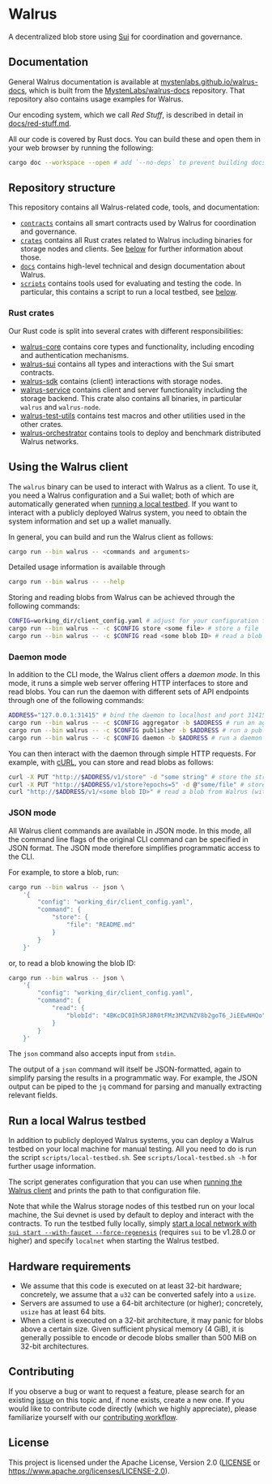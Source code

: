 # Walrus

A decentralized blob store using [Sui](https://github.com/MystenLabs/sui) for coordination and governance.

## Documentation

General Walrus documentation is available at
[mystenlabs.github.io/walrus-docs](https://mystenlabs.github.io/walrus-docs), which is built from
the [MystenLabs/walrus-docs](https://github.com/MystenLabs/walrus-docs) repository. That repository
also contains usage examples for Walrus.

Our encoding system, which we call *Red Stuff*, is described in detail in
[docs/red-stuff.md](docs/red-stuff.md).

All our code is covered by Rust docs. You can build these and open them in your web browser by
running the following:

```sh
cargo doc --workspace --open # add `--no-deps` to prevent building docs of all dependencies
```

## Repository structure

This repository contains all Walrus-related code, tools, and documentation:

- [`contracts`](contracts) contains all smart contracts used by Walrus for coordination and governance.
- [`crates`](crates) contains all Rust crates related to Walrus including binaries for storage nodes
  and clients. See [below](#rust-crates) for further information about those.
- [`docs`](docs) contains high-level technical and design documentation about Walrus.
- [`scripts`](docs) contains tools used for evaluating and testing the code. In particular, this
  contains a script to run a local testbed, see [below](#run-a-local-walrus-testbed).

### Rust crates

Our Rust code is split into several crates with different responsibilities:

- [walrus-core](crates/walrus-core/) contains core types and functionality, including encoding and
  authentication mechanisms.
- [walrus-sui](crates/walrus-sui/) contains all types and interactions with the Sui smart contracts.
- [walrus-sdk](crates/walrus-sdk/) contains (client) interactions with storage nodes.
- [walrus-service](crates/walrus-service/) contains client and server functionality including the
  storage backend. This crate also contains all binaries, in particular `walrus` and `walrus-node`.
- [walrus-test-utils](crates/walrus-test-utils/) contains test macros and other utilities used in
  the other crates.
- [walrus-orchestrator](crates/walrus-orchestrator/) contains tools to deploy and benchmark
  distributed Walrus networks.

## Using the Walrus client

The `walrus` binary can be used to interact with Walrus as a client. To use it, you need a Walrus
configuration and a Sui wallet; both of which are automatically generated when [running a local
testbed](#run-a-local-walrus-testbed). If you want to interact with a publicly deployed Walrus
system, you need to obtain the system information and set up a wallet manually.

In general, you can build and run the Walrus client as follows:

```sh
cargo run --bin walrus -- <commands and arguments>
```

Detailed usage information is available through

```sh
cargo run --bin walrus -- --help
```

Storing and reading blobs from Walrus can be achieved through the following commands:

```sh
CONFIG=working_dir/client_config.yaml # adjust for your configuration file
cargo run --bin walrus -- -c $CONFIG store <some file> # store a file
cargo run --bin walrus -- -c $CONFIG read <some blob ID> # read a blob
```

### Daemon mode

In addition to the CLI mode, the Walrus client offers a *daemon mode*. In this mode, it runs a
simple web server offering HTTP interfaces to store and read blobs. You can run the daemon with
different sets of API endpoints through one of the following commands:

```sh
ADDRESS="127.0.0.1:31415" # bind the daemon to localhost and port 31415
cargo run --bin walrus -- -c $CONFIG aggregator -b $ADDRESS # run an aggregator to read blobs
cargo run --bin walrus -- -c $CONFIG publisher -b $ADDRESS # run a publisher to store blobs
cargo run --bin walrus -- -c $CONFIG daemon -b $ADDRESS # run a daemon combining an aggregator and a publisher
```

You can then interact with the daemon through simple HTTP requests. For example, with
[cURL](https://curl.se), you can store and read blobs as follows:

```sh
curl -X PUT "http://$ADDRESS/v1/store" -d "some string" # store the string `some string` for 1 storage epoch
curl -X PUT "http://$ADDRESS/v1/store?epochs=5" -d @"some/file" # store file `some/file` for 5 storage epochs
curl "http://$ADDRESS/v1/<some blob ID>" # read a blob from Walrus (with aggregator or daemon)
```

### JSON mode

All Walrus client commands are available in JSON mode. In this mode, all the command line flags of
the original CLI command can be specified in JSON format. The JSON mode therefore simplifies
programmatic access to the CLI.

For example, to store a blob, run:

```sh
cargo run --bin walrus -- json \
    '{
        "config": "working_dir/client_config.yaml",
        "command": {
            "store": {
                "file": "README.md"
            }
        }
    }'
```

or, to read a blob knowing the blob ID:

```sh
cargo run --bin walrus -- json \
    '{
        "config": "working_dir/client_config.yaml",
        "command": {
            "read": {
                "blobId": "4BKcDC0Ih5RJ8R0tFMz3MZVNZV8b2goT6_JiEEwNHQo"
            }
        }
    }'
```

The `json` command also accepts input from `stdin`.

The output of a `json` command will itself be JSON-formatted, again to simplify parsing the results in a programmatic way.
For example, the JSON output can be piped to the `jq` command for parsing and manually extracting relevant fields.

## Run a local Walrus testbed

In addition to publicly deployed Walrus systems, you can deploy a Walrus testbed on your local
machine for manual testing. All you need to do is run the script `scripts/local-testbed.sh`. See
`scripts/local-testbed.sh -h` for further usage information.

The script generates configuration that you can use when [running the Walrus
client](#using-the-walrus-client) and prints the path to that configuration file.

Note that while the Walrus storage nodes of this testbed run on your local machine, the Sui devnet
is used by default to deploy and interact with the contracts. To run the testbed fully locally, simply
[start a local network with `sui start --with-faucet --force-regenesis`](https://docs.sui.io/guides/developer/getting-started/local-network)
(requires `sui` to be v1.28.0 or higher) and specify `localnet` when starting the Walrus testbed.

## Hardware requirements

- We assume that this code is executed on at least 32-bit hardware; concretely, we assume that a `u32` can be converted
  safely into a `usize`.
- Servers are assumed to use a 64-bit architecture (or higher); concretely, `usize` has at least 64 bits.
- When a client is executed on a 32-bit architecture, it may panic for blobs above a certain size. Given sufficient
  physical memory (4 GiB), it is generally possible to encode or decode blobs smaller than 500 MiB on 32-bit
  architectures.

## Contributing

If you observe a bug or want to request a feature, please search for an existing
[issue](https://github.com/MystenLabs/walrus/issues) on this topic and, if none exists, create a new one. If you would
like to contribute code directly (which we highly appreciate), please familiarize yourself with our [contributing
workflow](./CONTRIBUTING.md).

## License

This project is licensed under the Apache License, Version 2.0 ([LICENSE](LICENSE) or
<https://www.apache.org/licenses/LICENSE-2.0>).

